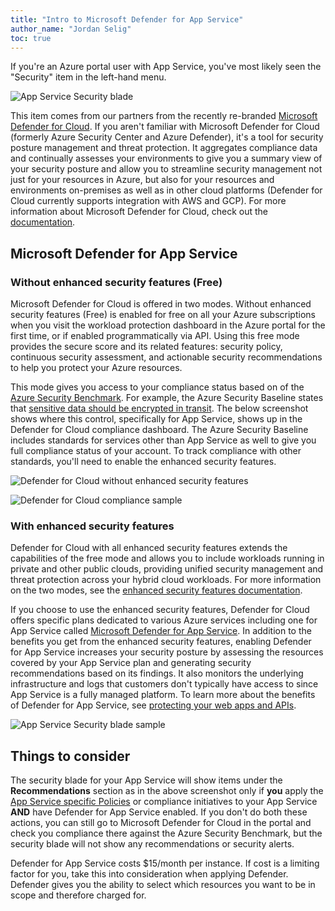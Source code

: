 ```yaml
---
title: "Intro to Microsoft Defender for App Service"
author_name: "Jordan Selig"
toc: true
---
```


If you're an Azure portal user with App Service, you've most likely seen the "Security" item in the left-hand menu.

![App Service Security blade]({{site.baseurl}}/media/2022/04/AppServiceSecurityBlade.png)

This item comes from our partners from the recently re-branded [Microsoft Defender for Cloud](https://docs.microsoft.com/azure/defender-for-cloud/defender-for-cloud-introduction). If you aren't familiar with Microsoft Defender for Cloud (formerly Azure Security Center and Azure Defender), it's a tool for security posture management and threat protection. It aggregates compliance data and continually assesses your environments to give you a summary view of your security posture and allow you to streamline security management not just for your resources in Azure, but also for your resources and environments on-premises as well as in other cloud platforms (Defender for Cloud currently supports integration with AWS and GCP). For more information about Microsoft Defender for Cloud, check out the [documentation](https://docs.microsoft.com/azure/defender-for-cloud/defender-for-cloud-introduction).

## Microsoft Defender for App Service

### Without enhanced security features (Free)

Microsoft Defender for Cloud is offered in two modes. Without enhanced security features (Free) is enabled for free on all your Azure subscriptions when you visit the workload protection dashboard in the Azure portal for the first time, or if enabled programmatically via API. Using this free mode provides the secure score and its related features: security policy, continuous security assessment, and actionable security recommendations to help you protect your Azure resources.

This mode gives you access to your compliance status based on of the [Azure Security Benchmark](https://docs.microsoft.com/security/benchmark/azure/). For example, the Azure Security Baseline states that [sensitive data should be encrypted in transit](https://docs.microsoft.com/security/benchmark/azure/security-controls-v3-data-protection#dp-3-encrypt-sensitive-data-in-transit). The below screenshot shows where this control, specifically for App Service, shows up in the Defender for Cloud compliance dashboard. The Azure Security Baseline includes standards for services other than App Service as well to give you full compliance status of your account. To track compliance with other standards, you'll need to enable the enhanced security features.

![Defender for Cloud without enhanced security features]({{site.baseurl}}/media/2022/04/DefenderFreeMode.png)

![Defender for Cloud compliance sample]({{site.baseurl}}/media/2022/04/DefenderFreeModeComplianceSample.png)

### With enhanced security features

Defender for Cloud with all enhanced security features extends the capabilities of the free mode and allows you to include workloads running in private and other public clouds, providing unified security management and threat protection across your hybrid cloud workloads. For more information on the two modes, see the [enhanced security features documentation](https://docs.microsoft.com/azure/defender-for-cloud/enhanced-security-features-overview).

If you choose to use the enhanced security features, Defender for Cloud offers specific plans dedicated to various Azure services including one for App Service called [Microsoft Defender for App Service](https://docs.microsoft.com/azure/defender-for-cloud/defender-for-app-service-introduction). In addition to the benefits you get from the enhanced security features, enabling Defender for App Service increases your security posture by assessing the resources covered by your App Service plan and generating security recommendations based on its findings. It also monitors the underlying infrastructure and logs that customers don't typically have access to since App Service is a fully managed platform. To learn more about the benefits of Defender for App Service, see [protecting your web apps and APIs](https://docs.microsoft.com/azure/defender-for-cloud/defender-for-app-service-introduction).

![App Service Security blade sample]({{site.baseurl}}/media/2022/04/AppServiceSecurityBladeFull.png)

## Things to consider

The security blade for your App Service will show items under the **Recommendations** section as in the above screenshot only if **you** apply the [App Service specific Policies](https://docs.microsoft.com/azure/app-service/security-controls-policy) or compliance initiatives to your App Service **AND** have Defender for App Service enabled. If you don't do both these actions, you can still go to Microsoft Defender for Cloud in the portal and check you compliance there against the Azure Security Benchmark, but the security blade will not show any recommendations or security alerts.

Defender for App Service costs $15/month per instance. If cost is a limiting factor for you, take this into consideration when applying Defender. Defender gives you the ability to select which resources you want to be in scope and therefore charged for.
